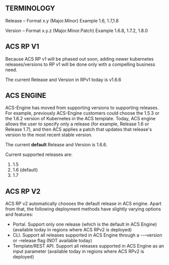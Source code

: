 ## TERMINOLOGY 

Release – Format x.y (Major.Minor) Example 1.6, 1.7,1.8

Version – Format x.y.z (Major.Minor.Patch) Example 1.6.8, 1.7.2, 1.8.0

## ACS RP V1

Because ACS RP v1 will be phased out soon, adding newer kubernetes releases/versions to RP v1 will be done only with a compelling business need.

The current Release and Version in RPv1 today is v1.6.6
	
## ACS ENGINE 

ACS-Engine has moved from supporting versions to supporting releases. For example, previously ACS-Engine customers could choose the 1.5.3 or the 1.6.2 version of Kubernetes in the ACS template. Today, ACS engine allows the user to specify only a release (for example, Release 1.6 or Release 1.7), and then ACS applies a patch that updates that release's version to the most recent stable version.

The current **default** Release and Version is 1.6.6.  

Current supported releases are:
1. 1.5
2. 1.6 (default)
3. 1.7


## ACS RP V2  

ACS RP v2 automatically chooses the default release in ACS engine. Apart from that, the following deployment methods have slightly varying options and features:

- Portal. Support only one release (which is the default in ACS Engine) (available today in regions where ACS RPv2 is deployed)
- CLI. Support all releases supported in ACS Engine through a --–version or –release  flag (NOT available today)
- Template/REST API. Support all releases supported in ACS Engine as an input parameter (available today in regions where ACS RPv2 is deployed)

